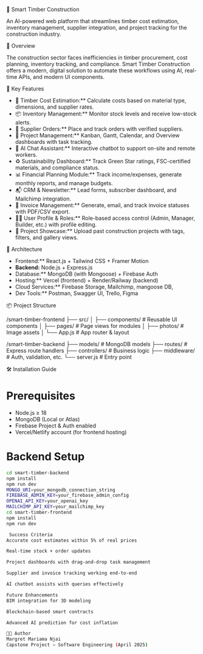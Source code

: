 🌲 Smart Timber Construction

An AI-powered web platform that streamlines timber cost estimation, inventory management, supplier integration, and project tracking for the construction industry.

🚀 Overview

The construction sector faces inefficiencies in timber procurement, cost planning, inventory tracking, and compliance. Smart Timber Construction offers a modern, digital solution to automate these workflows using AI, real-time APIs, and modern UI components.

🎯 Key Features

- 🔢 Timber Cost Estimation:** Calculate costs based on material type, dimensions, and supplier rates.
- 📦 Inventory Management:** Monitor stock levels and receive low-stock alerts.
- 🧾 Supplier Orders:** Place and track orders with verified suppliers.
- 🧱 Project Management:** Kanban, Gantt, Calendar, and Overview dashboards with task tracking.
- 🧠 AI Chat Assistant:** Interactive chatbot to support on-site and remote workers.
- ♻️ Sustainability Dashboard:** Track Green Star ratings, FSC-certified materials, and compliance status.
- 📊 Financial Planning Module:** Track income/expenses, generate monthly reports, and manage budgets.
- 📬 CRM & Newsletter:** Lead forms, subscriber dashboard, and Mailchimp integration.
- 🧾 Invoice Management:** Generate, email, and track invoice statuses with PDF/CSV export.
- 🧑‍💼 User Profile & Roles:** Role-based access control (Admin, Manager, Builder, etc.) with profile editing.
- 📁 Project Showcase:** Upload past construction projects with tags, filters, and gallery views.

🧱 Architecture

- Frontend:** React.js + Tailwind CSS + Framer Motion
- **Backend:** Node.js + Express.js
- Database:** MongoDB (with Mongoose) + Firebase Auth
- Hosting:** Vercel (frontend) + Render/Railway (backend)
- Cloud Services:** Firebase Storage, Mailchimp, mangoose DB,
- Dev Tools:** Postman, Swagger UI, Trello, Figma

📦 Project Structure

/smart-timber-frontend ├── src/ │ ├── components/ # Reusable UI components │ ├── pages/ # Page views for modules │ ├── photos/ # Image assets │ └── App.js # App router & layout

/smart-timber-backend ├── models/ # MongoDB models ├── routes/ # Express route handlers ├── controllers/ # Business logic ├── middleware/ # Auth, validation, etc. └── server.js # Entry point

🛠️ Installation Guide

# Prerequisites

- Node.js ≥ 18
- MongoDB (Local or Atlas)
- Firebase Project & Auth enabled
- Vercel/Netlify account (for frontend hosting)

# Backend Setup

```bash
cd smart-timber-backend
npm install
npm run dev
MONGO_URI=your_mongodb_connection_string
FIREBASE_ADMIN_KEY=your_firebase_admin_config
OPENAI_API_KEY=your_openai_key
MAILCHIMP_API_KEY=your_mailchimp_key
cd smart-timber-frontend
npm install
npm run dev

 Success Criteria
Accurate cost estimates within 5% of real prices

Real-time stock + order updates

Project dashboards with drag-and-drop task management

Supplier and invoice tracking working end-to-end

AI chatbot assists with queries effectively

Future Enhancements
BIM integration for 3D modeling

Blockchain-based smart contracts

Advanced AI prediction for cost inflation

👩‍💼 Author
Margret Mariama Njai
Capstone Project – Software Engineering (April 2025)